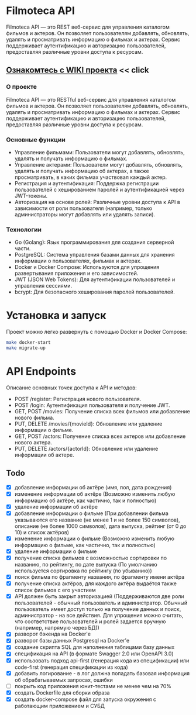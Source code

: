 # Filmoteca API
Filmoteca API — это REST веб-сервис для управления каталогом фильмов и актеров. Он позволяет пользователям добавлять, обновлять, удалять и просматривать информацию о фильмах и актерах. Сервис поддерживает аутентификацию и авторизацию пользователей, предоставляя различные уровни доступа к ресурсам.

## [Ознакомтесь с WIKI проекта](https://github.com/fatkheev/go_moviesapp_backend/wiki) << click

### О проекте
Filmoteca API — это RESTful веб-сервис для управления каталогом фильмов и актеров. Он позволяет пользователям добавлять, обновлять, удалять и просматривать информацию о фильмах и актерах. Сервис поддерживает аутентификацию и авторизацию пользователей, предоставляя различные уровни доступа к ресурсам.

### Основные функции
* Управление фильмами: Пользователи могут добавлять, обновлять, удалять и получать информацию о фильмах.
* Управление актерами: Пользователи могут добавлять, обновлять, удалять и получать информацию об актерах, а также просматривать, в каких фильмах участвовал каждый актер.
* Регистрация и аутентификация: Поддержка регистрации пользователей с хешированием паролей и аутентификацией через JWT-токены.
* Авторизация на основе ролей: Различные уровни доступа к API в зависимости от роли пользователя (например, только администраторы могут добавлять или удалять записи).

### Технологии
* Go (Golang): Язык программирования для создания серверной части.
* PostgreSQL: Система управления базами данных для хранения информации о пользователях, фильмах и актерах.
* Docker и Docker Compose: Используются для упрощения развертывания приложения и его зависимостей.
* JWT (JSON Web Tokens): Для аутентификации пользователей и управления сессиями.
* bcrypt: Для безопасного хеширования паролей пользователей.


# Установка и запуск
Проект можно легко развернуть с помощью Docker и Docker Compose:
```bash
make docker-start
make migrate-up
```

# API Endpoints
Описание основных точек доступа к API и методов:

* POST /register: Регистрация нового пользователя.
* POST /login: Аутентификация пользователя и получение JWT.
* GET, POST /movies: Получение списка всех фильмов или добавление нового фильма.
* PUT, DELETE /movies/{movieId}: Обновление или удаление информации о фильме.
* GET, POST /actors: Получение списка всех актеров или добавление нового актера.
* PUT, DELETE /actors/{actorId}: Обновление или удаление информации об актере.

## Todo
- [x] добавление информации об актёре (имя, пол, дата рождения)
- [x] изменение информации об актёре (Возможно изменить любую информацию об актёре, как частично, так и полностью)
- [x] ﻿﻿удаление информации об актёре
- [x] добавление информации о фильме (При добавлении фильма указываются его название (не менее 1 и не более 150 символов), описание (не более 1000 символов), дата выпуска, рейтинг (от 0 до 10) и список актёров)
- [x] изменение информации о фильме (Возможно изменить любую информацию о фильме, как частично, так и полностью)
- [x] ﻿﻿удаление информации о фильме
- [x] получение списка фильмов с возможностью сортировки по названию, по рейтингу, по дате выпуска (По умолчанию используется сортировка по рейтингу (по убыванию))
- [x] поиск фильма по фрагменту названия, по фрагменту имени актёра
- [x] получение списка актёров, для каждого актёра выдаётся также список фильмов с его участием
- [x] АРІ должен быть закрыт авторизацией (﻿﻿Поддерживаются две роли пользователей - обычный пользователь и администратор. Обычный пользователь имеет доступ только на получение данных и поиск, администратор - на все действия. Для упрощения можно считать, что соответствие пользователей и ролей задается вручную (например, напрямую через БД))
- [x] разворот бэкенда на Docker'е
- [x] разворот базы данных Postgresql на Docker'е
- [x] создание скрипта SQL для наполнения таблицами базу данных
- [x] спецификация на АРІ (в формате Swagger 2.0 или OpenAPI 3.0)  
- [x] использовать подход api-first (генерация кода из спецификации) или code-first (генерация спецификации из кода)
- [x] добавить логирование - в лог должна попадать базовая информация об обрабатываемых запросах, ошибки
- [ ] покрыть код приложения юнит-тестами не менее чем на 70%
- [x] создать Dockerfile для сборки образа
- [x] создать docker-compose файл для запуска окружения с работающим приложением и СУБД
